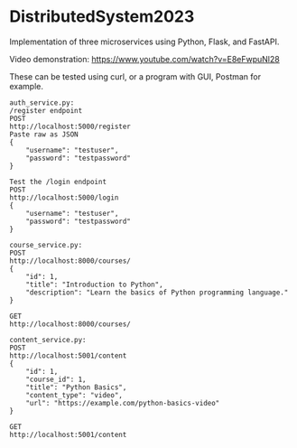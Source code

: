 # DistributedSystem2023
Implementation of three microservices using Python, Flask, and FastAPI.

Video demonstration: https://www.youtube.com/watch?v=E8eFwpuNl28

These can be tested using curl, or a program with GUI, Postman for example.

```
auth_service.py:
/register endpoint
POST
http://localhost:5000/register
Paste raw as JSON
{
    "username": "testuser",
    "password": "testpassword"
}

Test the /login endpoint
POST
http://localhost:5000/login
{
    "username": "testuser",
    "password": "testpassword"
}
```
```
course_service.py:
POST
http://localhost:8000/courses/
{
    "id": 1,
    "title": "Introduction to Python",
    "description": "Learn the basics of Python programming language."
}

GET
http://localhost:8000/courses/
```
```
content_service.py:
POST
http://localhost:5001/content
{
    "id": 1,
    "course_id": 1,
    "title": "Python Basics",
    "content_type": "video",
    "url": "https://example.com/python-basics-video"
}

GET
http://localhost:5001/content
```
